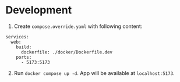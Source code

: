 # Development

1. Create `compose.override.yaml` with following content:
```
services:
  web:
    build:
      dockerfile: ./docker/Dockerfile.dev
    ports:
      - 5173:5173
```
2. Run `docker compose up -d`. App will be available at `localhost:5173`.
